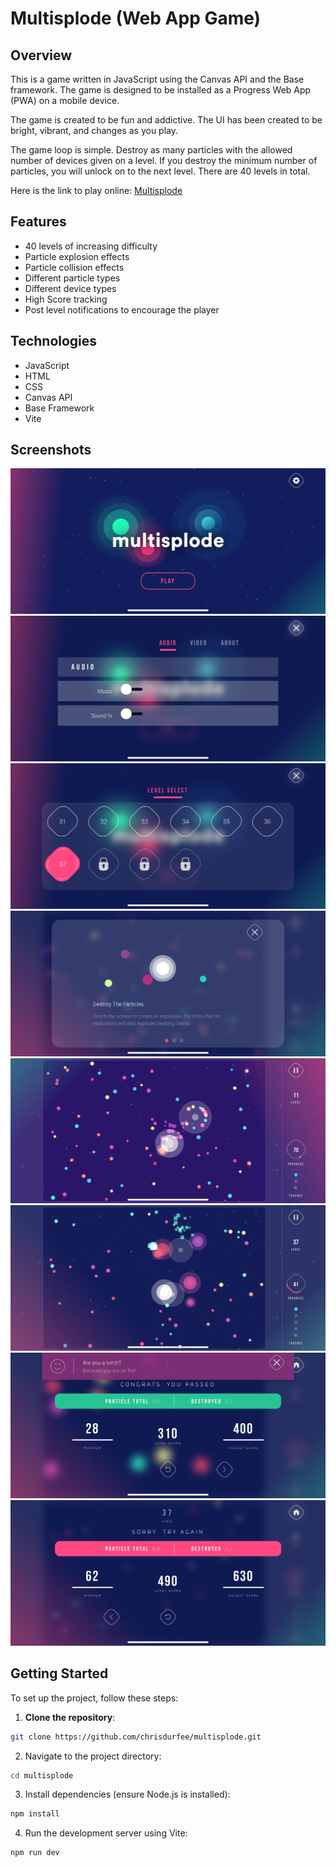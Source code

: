 # Multisplode (Web App Game)

## Overview

This is a game written in JavaScript using the Canvas API and the Base framework. The game is designed to be installed as a Progress Web App (PWA) on a mobile device.

The game is created to be fun and addictive. The UI has been created to be bright, vibrant, and changes as you play.

The game loop is simple. Destroy as many particles with the allowed number of devices given on a level. If you destroy the minimum number of particles, you will unlock on to the next level. There are 40 levels in total.

Here is the link to play online: [Multisplode](https://chrisdurfee.github.io/multisplode/)

## Features

- 40 levels of increasing difficulty
- Particle explosion effects
- Particle collision effects
- Different particle types
- Different device types
- High Score tracking
- Post level notifications to encourage the player

## Technologies

- JavaScript
- HTML
- CSS
- Canvas API
- Base Framework
- Vite

## Screenshots

![Home](https://raw.githubusercontent.com/chrisdurfee/multisplode/refs/heads/main/public/images/product/home.png)
![Settings](https://raw.githubusercontent.com/chrisdurfee/multisplode/refs/heads/main/public/images/product/settings.png)
![Levels](https://raw.githubusercontent.com/chrisdurfee/multisplode/refs/heads/main/public/images/product/level-select.png)
![Prompt](https://raw.githubusercontent.com/chrisdurfee/multisplode/refs/heads/main/public/images/product/first-prompt.png)
![Level 11](https://raw.githubusercontent.com/chrisdurfee/multisplode/refs/heads/main/public/images/product/play-11.png)
![Level 37](https://raw.githubusercontent.com/chrisdurfee/multisplode/refs/heads/main/public/images/product/play-37-2.png)
![Level Summary](https://raw.githubusercontent.com/chrisdurfee/multisplode/refs/heads/main/public/images/product/level-summary-success.png)
![Level Summary](https://raw.githubusercontent.com/chrisdurfee/multisplode/refs/heads/main/public/images/product/level-summary.png)


## Getting Started

To set up the project, follow these steps:

1. **Clone the repository**:
```bash
git clone https://github.com/chrisdurfee/multisplode.git
```

2. Navigate to the project directory:
```bash
cd multisplode
```
3. Install dependencies (ensure Node.js is installed):
```bash
npm install
```

4. Run the development server using Vite:
```bash
npm run dev
```